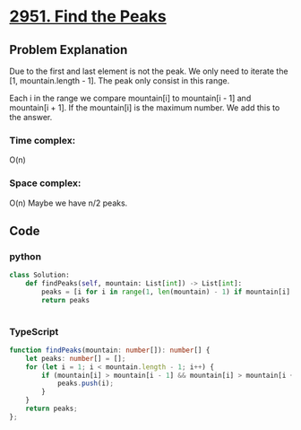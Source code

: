 # [2951. Find the Peaks](https://leetcode.cn/problems/find-the-peaks/description/?envType=daily-question&envId=2024-05-28)



## Problem Explanation
Due to the first and last element is not the peak. We only need to iterate the [1, mountain.length - 1]. The peak only consist in this range.

Each i in the range we compare mountain[i] to mountain[i - 1] and mountain[i + 1]. If the mountain[i] is the maximum number. We add this to the answer.

### Time complex:
O(n)
### Space complex:
O(n) 
Maybe we have n/2 peaks.
## Code

### python
```python
class Solution:
    def findPeaks(self, mountain: List[int]) -> List[int]:
        peaks = [i for i in range(1, len(mountain) - 1) if mountain[i] > mountain[i - 1] and mountain[i] > mountain[i + 1]]
        return peaks
        

```

### TypeScript
```TypeScript
function findPeaks(mountain: number[]): number[] {
    let peaks: number[] = [];
    for (let i = 1; i < mountain.length - 1; i++) {
        if (mountain[i] > mountain[i - 1] && mountain[i] > mountain[i + 1]) {
            peaks.push(i);
        }
    }
    return peaks;
};

```